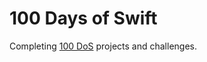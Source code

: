 # 100 Days of Swift #

Completing [100 DoS](https://www.hackingwithswift.com/100) projects and challenges.